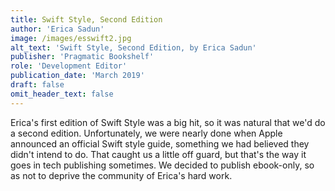 ```yaml
---
title: Swift Style, Second Edition
author: 'Erica Sadun'
image: /images/esswift2.jpg
alt_text: 'Swift Style, Second Edition, by Erica Sadun'
publisher: 'Pragmatic Bookshelf'
role: 'Development Editor'
publication_date: 'March 2019'
draft: false
omit_header_text: false
---
```

Erica's first edition of Swift Style was a big hit, so it was natural that we'd do a second edition. Unfortunately, we were nearly done when Apple announced an official Swift style guide, something we had believed they didn't intend to do. That caught us a little off guard, but that's the way it goes in tech publishing sometimes. We decided to publish ebook-only, so as not to deprive the community of Erica's hard work.